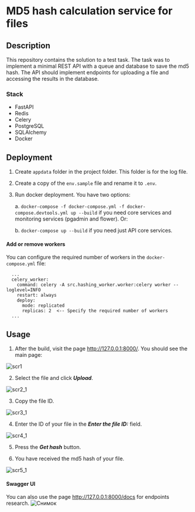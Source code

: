 # MD5 hash calculation service for files

## Description
This repository contains the solution to a test task. The task was to implement a minimal REST API with a queue and database to save the md5 hash. The API should implement endpoints for uploading a file and accessing the results in the database.

### Stack
- FastAPI
- Redis
- Celery
- PostgreSQL
- SQLAlchemy
- Docker

## Deployment
1. Create `appdata` folder in the project folder. This folder is for the log file.
2. Create a copy of the `env.sample` file and rename it to `.env`.
3. Run docker deployment. You have two options:

    a. `docker-compose -f docker-compose.yml -f docker-compose.devtools.yml up --build` if you need core services and monitoring services (pgadmin and flower). Or:
   
    b. `docker-compose up --build` if you need just API core services.

#### Add or remove workers
You can configure the required number of workers in the `docker-compose.yml` file:
```
  ...
  celery_worker:
    command: celery -A src.hashing_worker.worker:celery worker --loglevel=INFO
    restart: always
    deploy:
      mode: replicated
      replicas: 2  <-- Specify the required number of workers
  ...
```

## Usage
1. After the build, visit the page <http://127.0.0.1:8000/>.
You should see the main page:

 ![scr1](https://github.com/probodis/BG_md5_service/assets/22256398/759e31f2-56e5-4ad5-9cfc-cace31395037)

2. Select the file and click ***Upload***.
   
 ![scr2_1](https://github.com/probodis/BG_md5_service/assets/22256398/581a4cb1-721b-4f86-9674-6c54a4e48555)


3. Copy the file ID.
   
 ![scr3_1](https://github.com/probodis/BG_md5_service/assets/22256398/c7a727f9-1ec2-4f4d-8dab-5fa766b46a9e)


4. Enter the ID of your file in the ***Enter the file ID:*** field.
   
 ![scr4_1](https://github.com/probodis/BG_md5_service/assets/22256398/fcb0cb10-4cf2-444e-a74e-06c488325e37)

5. Press the ***Get hash*** button.

6. You have received the md5 hash of your file.
  
 ![scr5_1](https://github.com/probodis/BG_md5_service/assets/22256398/a469aee7-dceb-4008-9330-b4bc8d01fd82)
    
#### Swagger UI
You can also use the page http://127.0.0.1:8000/docs for endpoints research.
 ![Снимок](https://github.com/probodis/BG_md5_service/assets/22256398/914511ba-5d28-424e-8aee-431c81b3d534)


